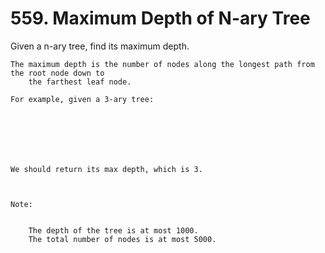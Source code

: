 # 559. Maximum Depth of N-ary Tree

Given a n-ary tree, find its maximum depth.

    The maximum depth is the number of nodes along the longest path from the root node down to
        the farthest leaf node.

    For example, given a 3-ary tree:
     

    
        

     

    We should return its max depth, which is 3.

     

    Note:

    
        The depth of the tree is at most 1000.
        The total number of nodes is at most 5000.